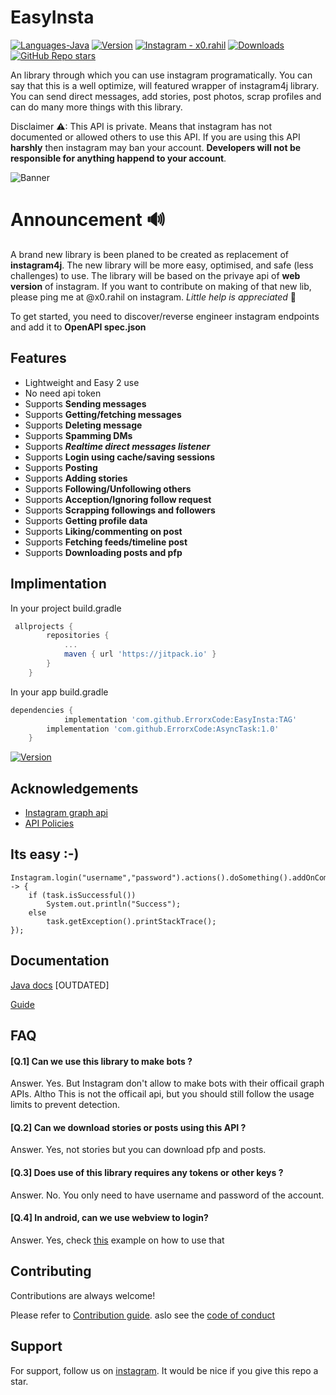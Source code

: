 
# EasyInsta
<p align="left">
  <a href="#"><img alt="Languages-Java" src="https://img.shields.io/badge/Language-Java-1DA1F2?style=flat-square&logo=java"></a>
  <a href="#"><img alt="Version" src="https://jitpack.io/v/ErrorxCode/EasyInsta.svg"></a>
  <a href="https://www.instagram.com/x0.rahil/"><img alt="Instagram - x0.rahil" src="https://img.shields.io/badge/Instagram-x0.rahil-lightgrey"></a>
  <a href="#"><img alt="Downloads" src="https://jitpack.io/v/ErrorxCode/EasyInsta/month.svg"></a>
  <a href="#"><img alt="GitHub Repo stars" src="https://img.shields.io/github/stars/ErrorxCode/EasyInsta?style=social"></a>
  </p>
An library through which you can use instagram programatically. You can say that this is a well optimize, will featured wrapper of instagram4j library. You can send direct messages, add stories, post photos, scrap profiles and can do many more things with this library.

Disclaimer ⚠: This API is private. Means that instagram has not documented or allowed others to use this API. If you are using this API **harshly** then instagram may ban your account. **Developers will not be responsible for anything happend to your account**.

![Banner](https://i.ytimg.com/vi/jhTuFxpzevI/maxresdefault.jpg)


# **Announcement** 🔊
A brand new library is been planed to be created as replacement of **instagram4j**. The new library will be more easy, optimised, and safe (less challenges) to use.
The library will be based on the privaye api of **web version** of instagram. If you want to contribute on making of that new lib, please ping me at @x0.rahil on instagram. _Little help is appreciated_ 💖

To get started, you need to discover/reverse engineer instagram endpoints and add it to **OpenAPI spec.json**

## Features

- Lightweight and Easy 2 use
- No need api token
- Supports **Sending messages**
- Supports **Getting/fetching messages**
- Supports **Deleting message**
- Supports **Spamming DMs**
- Supports **_Realtime direct messages listener_**
- Supports **Login using cache/saving sessions**
- Supports **Posting**
- Supports **Adding stories**
- Supports **Following/Unfollowing others**
- Supports **Acception/Ignoring follow request**
- Supports **Scrapping followings and followers**
- Supports **Getting profile data**
- Supports **Liking/commenting on post**
- Supports **Fetching feeds/timeline post**
- Supports **Downloading posts and pfp**

## Implimentation
 In your project build.gradle
```groovy
 allprojects {
		repositories {
			...
			maven { url 'https://jitpack.io' }
		}
	}
```
In your app build.gradle
```groovy
dependencies {
	        implementation 'com.github.ErrorxCode:EasyInsta:TAG'
		implementation 'com.github.ErrorxCode:AsyncTask:1.0'
	}
```
<a href="#"><img alt="Version" src="https://jitpack.io/v/ErrorxCode/EasyInsta.svg"></a>



## Acknowledgements

 - [Instagram graph api](https://developers.facebook.com/docs/instagram-api/)
 - [API Policies](https://developers.facebook.com/devpolicy/)


## Its easy :-)
```
Instagram.login("username","password").actions().doSomething().addOnCompleteListener(task -> {
    if (task.isSuccessful())
        System.out.println("Success");
    else 
        task.getException().printStackTrace();
});
```


## Documentation

[Java docs](https://errorxcode.github.io/docs/easyinsta/index.html) [OUTDATED]

[Guide](https://github.com/ErrorxCode/EasyInsta/wiki)


## FAQ

#### [Q.1] Can we use this library to make bots ?

Answer. Yes. But Instagram don't allow to make bots with their officail graph APIs. Altho This is not the officail api, but you should still follow the usage limits to prevent detection.

#### [Q.2] Can we download stories or posts using this API ?

Answer. Yes, not stories but you can download pfp and posts.

#### [Q.3] Does use of this library requires any tokens or other keys ?

Answer. No. You only need to have username and password of the account.

#### [Q.4] In android, can we use webview to login?
Answer. Yes, check [this](https://github.com/ErrorxCode/EasyInsta/wiki/Android-users#using-webview-for-login) example on how to use that


## Contributing
Contributions are always welcome!

Please refer to [Contribution guide](/CONTRIBUTING.md). aslo see the [code of conduct](/CODE_OF_CONDUCT.md)


## Support

For support, follow us on [instagram](https://www.instagram.com/x0.rahil).
It would be nice if you give this repo a star.

